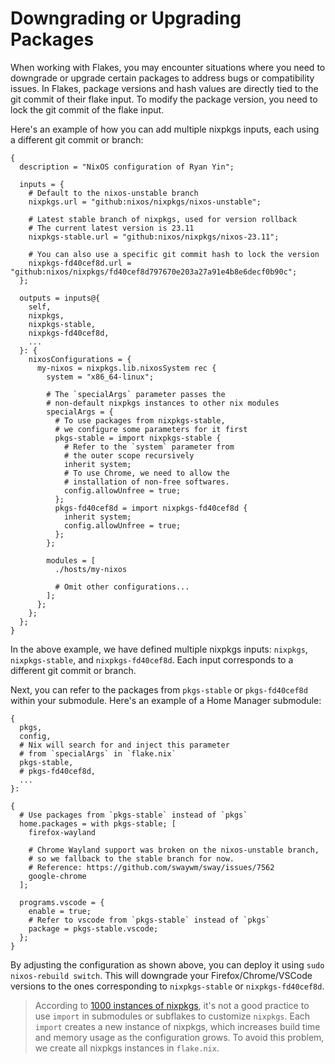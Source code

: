 # Downgrading or Upgrading Packages

When working with Flakes, you may encounter situations where you need to downgrade or upgrade certain packages to address bugs or compatibility issues. In Flakes, package versions and hash values are directly tied to the git commit of their flake input. To modify the package version, you need to lock the git commit of the flake input.

Here's an example of how you can add multiple nixpkgs inputs, each using a different git commit or branch:

```nix{8-13,19-20,27-44}
{
  description = "NixOS configuration of Ryan Yin";

  inputs = {
    # Default to the nixos-unstable branch
    nixpkgs.url = "github:nixos/nixpkgs/nixos-unstable";

    # Latest stable branch of nixpkgs, used for version rollback
    # The current latest version is 23.11
    nixpkgs-stable.url = "github:nixos/nixpkgs/nixos-23.11";

    # You can also use a specific git commit hash to lock the version
    nixpkgs-fd40cef8d.url = "github:nixos/nixpkgs/fd40cef8d797670e203a27a91e4b8e6decf0b90c";
  };

  outputs = inputs@{
    self,
    nixpkgs,
    nixpkgs-stable,
    nixpkgs-fd40cef8d,
    ...
  }: {
    nixosConfigurations = {
      my-nixos = nixpkgs.lib.nixosSystem rec {
        system = "x86_64-linux";

        # The `specialArgs` parameter passes the
        # non-default nixpkgs instances to other nix modules
        specialArgs = {
          # To use packages from nixpkgs-stable,
          # we configure some parameters for it first
          pkgs-stable = import nixpkgs-stable {
            # Refer to the `system` parameter from
            # the outer scope recursively
            inherit system;
            # To use Chrome, we need to allow the
            # installation of non-free softwares.
            config.allowUnfree = true;
          };
          pkgs-fd40cef8d = import nixpkgs-fd40cef8d {
            inherit system;
            config.allowUnfree = true;
          };
        };

        modules = [
          ./hosts/my-nixos

          # Omit other configurations...
        ];
      };
    };
  };
}
```

In the above example, we have defined multiple nixpkgs inputs: `nixpkgs`, `nixpkgs-stable`, and `nixpkgs-fd40cef8d`. Each input corresponds to a different git commit or branch.

Next, you can refer to the packages from `pkgs-stable` or `pkgs-fd40cef8d` within your submodule. Here's an example of a Home Manager submodule:

```nix{4-7,13,25}
{
  pkgs,
  config,
  # Nix will search for and inject this parameter
  # from `specialArgs` in `flake.nix`
  pkgs-stable,
  # pkgs-fd40cef8d,
  ...
}:

{
  # Use packages from `pkgs-stable` instead of `pkgs`
  home.packages = with pkgs-stable; [
    firefox-wayland

    # Chrome Wayland support was broken on the nixos-unstable branch,
    # so we fallback to the stable branch for now.
    # Reference: https://github.com/swaywm/sway/issues/7562
    google-chrome
  ];

  programs.vscode = {
    enable = true;
    # Refer to vscode from `pkgs-stable` instead of `pkgs`
    package = pkgs-stable.vscode;
  };
}
```

By adjusting the configuration as shown above, you can deploy it using `sudo nixos-rebuild switch`. This will downgrade your Firefox/Chrome/VSCode versions to the ones corresponding to `nixpkgs-stable` or `nixpkgs-fd40cef8d`.

> According to [1000 instances of nixpkgs](https://discourse.nixos.org/t/1000-instances-of-nixpkgs/17347), it's not a good practice to use `import` in submodules or subflakes to customize `nixpkgs`. Each `import` creates a new instance of nixpkgs, which increases build time and memory usage as the configuration grows. To avoid this problem, we create all nixpkgs instances in `flake.nix`.
